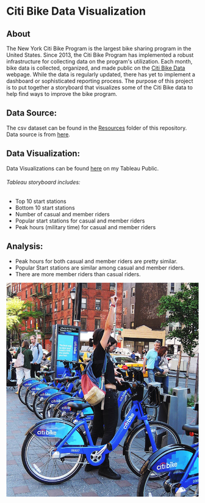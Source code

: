 # Citi Bike Data Visualization

## About
The New York Citi Bike Program is the largest bike sharing program in the United States. Since 2013, the Citi Bike Program has implemented a robust infrastructure for collecting data on the program's utilization. Each month, bike data is collected, organized, and made public on the [Citi Bike Data](https://ride.citibikenyc.com/system-data) webpage. While the data is regularly updated, there has yet to implement a dashboard or sophisticated reporting process. The purpose of this project is to put together a storyboard that visualizes some of the Citi Bike data to help find ways to improve the bike program.

## Data Source: 
The csv dataset can be found in the [Resources](https://github.com/thtrieu342/tableau-challenge/tree/main/Resources) folder of this repository. Data source is from [here](https://s3.amazonaws.com/tripdata/index.html).

## Data Visualization:
Data Visualizations can be found [here](https://public.tableau.com/app/profile/toni5386/viz/CitiBikeAnalysisHomework_16240656410610/Story1) on my Tableau Public.

###### Tableau storyboard includes:
- Top 10 start stations
- Bottom 10 start stations
- Number of casual and member riders
- Popular start stations for casual and member riders
- Peak hours (military time) for casual and member riders

## Analysis:
- Peak hours for both casual and member riders are pretty similar.
- Popular Start stations are similar among casual and member riders.
- There are more member riders than casual riders.

![citi bikes](citi-bike-station-bikes.png)
